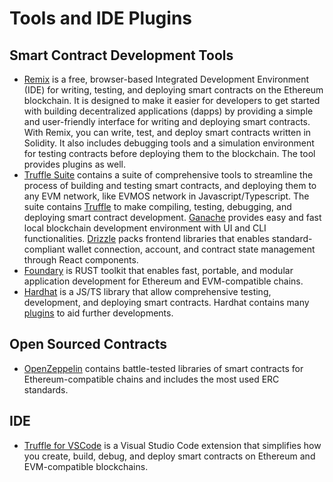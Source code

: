 # Tools and IDE Plugins

## Smart Contract Development Tools

- [Remix](https://remix.ethereum.org/#optimize=false&runs=200&evmVersion=null&version=soljson-v0.8.17+commit.8df45f5f.js) is a free, browser-based Integrated Development Environment (IDE) for writing, testing, and deploying smart contracts on the Ethereum blockchain. It is designed to make it easier for developers to get started with building decentralized applications (dapps) by providing a simple and user-friendly interface for writing and deploying smart contracts. With Remix, you can write, test, and deploy smart contracts written in Solidity. It also includes debugging tools and a simulation environment for testing contracts before deploying them to the blockchain. The tool provides plugins as well.
- [Truffle Suite](https://trufflesuite.com/docs/) contains a suite of comprehensive tools to streamline the process of building and testing smart contracts, and deploying them to any EVM network, like EVMOS network in Javascript/Typescript. The suite contains [Truffle](https://trufflesuite.com/docs/truffle/) to make compiling, testing, debugging, and deploying smart contract development. [Ganache](https://trufflesuite.com/docs/ganache/) provides easy and fast local blockchain development environment with UI and CLI functionalities. [Drizzle](https://trufflesuite.com/docs/drizzle/) packs frontend libraries that enables standard-compliant wallet connection, account, and contract state management through React components.
- [Foundary](https://getfoundry.sh/) is RUST toolkit that enables fast, portable, and modular application development for Ethereum and EVM-compatible chains.
- [Hardhat](https://hardhat.org/) is a JS/TS library that allow comprehensive testing, development, and deploying smart contracts. Hardhat contains many [plugins](https://hardhat.org/hardhat-runner/plugins) to aid further developments.

## Open Sourced Contracts

- [OpenZeppelin](https://www.openzeppelin.com/contracts) contains battle-tested libraries of smart contracts for Ethereum-compatible chains and includes the most used ERC standards.

## IDE

- [Truffle for VSCode](https://trufflesuite.com/docs/vscode-ext/) is a Visual Studio Code extension that simplifies how you create, build, debug, and deploy smart contracts on Ethereum and EVM-compatible blockchains.
